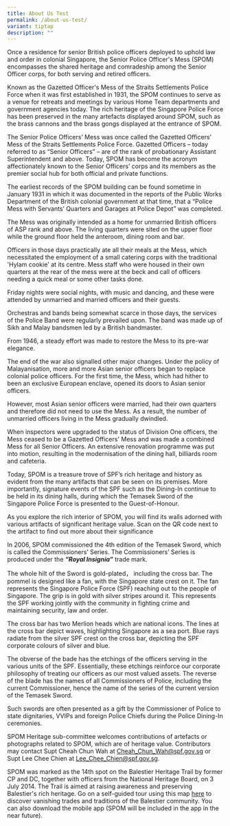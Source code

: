 ```yaml
---
title: About Us Test
permalink: /about-us-test/
variant: tiptap
description: ""
---
```

<p>Once a residence for senior British police officers deployed to uphold
law and order in colonial Singapore, the Senior Police Officer's Mess (SPOM)
encompasses the shared heritage and comradeship among the Senior Officer
corps, for both serving and retired officers.</p>
<p>Known as the Gazetted Officer's Mess of the Straits Settlements Police
Force when it was first established in 1931, the SPOM continues to serve
as a venue for retreats and meetings by various Home Team departments and
government agencies today. The rich heritage of the Singapore Police Force
has been preserved in the many artefacts displayed around SPOM, such as
the brass cannons and the brass gongs displayed at the entrance of SPOM.</p>
<p>The Senior Police Officers’ Mess was once called the Gazetted Officers’
Mess of the Straits Settlements Police Force. Gazetted Officers – today
referred to as “Senior Officers” – are of the rank of probationary Assistant
Superintendent and above. Today, SPOM has become the acronym affectionately
known to the Senior Officers’ corps and its members as the premier social
hub for both official and private functions.</p>
<p>The earliest records of the SPOM building can be found sometime in January
1931 in which it was documented in the reports of the Public Works Department
of the British colonial government at that time, that a “Police Mess with
Servants’ Quarters and Garages at Police Depot” was completed.</p>
<p>The Mess was originally intended as a home for unmarried British officers
of ASP rank and above. The living quarters were sited on the upper floor
while the ground floor held the anteroom, dining room and bar.</p>
<p>Officers in those days practically ate all their meals at the Mess, which
necessitated the employment of a small catering corps with the traditional
'Hylam cookie' at its centre. Mess staff who were housed in their own quarters
at the rear of the mess were at the beck and call of officers needing a
quick meal or some other tasks done.</p>
<p>Friday nights were social nights, with music and dancing, and these were
attended by unmarried and married officers and their guests.</p>
<p>Orchestras and bands being somewhat scarce in those days, the services
of the Police Band were regularly prevailed upon. The band was made up
of Sikh and Malay bandsmen led by a British bandmaster.</p>
<p>From 1946, a steady effort was made to restore the Mess to its pre-war
elegance.</p>
<p>The end of the war also signalled other major changes. Under the policy
of Malayanisation, more and more Asian senior officers began to replace
colonial police officers. For the first time, the Mess, which had hither
to been an exclusive European enclave, opened its doors to Asian senior
officers.</p>
<p>However, most Asian senior officers were married, had their own quarters
and therefore did not need to use the Mess. As a result, the number of
unmarried officers living in the Mess gradually dwindled.</p>
<p>When inspectors were upgraded to the status of Division One officers,
the Mess ceased to be a Gazetted Officers' Mess and was made a combined
Mess for all Senior Officers. An extensive renovation programme was put
into motion, resulting in the modernisation of the dining hall, billiards
room and cafeteria.</p>
<p>Today, SPOM is a treasure trove of SPF’s rich heritage and history as
evident from the many artifacts that can be seen on its premises. More
importantly, signature events of the SPF such as the Dining-In continue
to be held in its dining halls, during which the Temasek Sword of the Singapore
Police Force is presented to the Guest-of-Honour.</p>
<p>As you explore the rich interior of SPOM, you will find its walls adorned
with various artifacts of significant heritage value. Scan on the QR code
next to the artifact to find out more about their significance</p>
<p>In 2006, SPOM commissioned the 4th edition of the Temasek Sword, which
is called the Commissioners’ Series. The Commissioners’ Series is produced
under the&nbsp;<strong><em>“Royal Insignia”</em></strong>&nbsp;trade mark.</p>
<p>The whole hilt of the Sword is gold-plated， including the cross bar. The
pommel is designed like a fan, with the Singapore state crest on it. The
fan represents the Singapore Police Force (SPF) reaching out to the people
of Singapore. The grip is in gold with silver stripes around it. This represents
the SPF working jointly with the community in fighting crime and maintaining
security, law and order.</p>
<p>The cross bar has two Merlion heads which are national icons. The lines
at the cross bar depict waves, highlighting Singapore as a sea port. Blue
rays radiate from the silver SPF crest on the cross bar, depicting the
SPF corporate colours of silver and blue.</p>
<p>The obverse of the bade has the etchings of the officers serving in the
various units of the SPF. Essentially, these etchings reinforce our corporate
philosophy of treating our officers as our most valued assets. The reverse
of the blade has the names of all Commissioners of Police, including the
current Commissioner, hence the name of the series of the current version
of the Temasek Sword.</p>
<p>Such swords are often presented as a gift by the Commissioner of Police
to state dignitaries, VVIPs and foreign Police Chiefs during the Police
Dining-In ceremonies.</p>
<p>SPOM Heritage sub-committee welcomes contributions of artefacts or photographs
related to SPOM, which are of heritage value. Contributors may contact
Supt Cheah Chun Wah at <a href="mailto:Cheah_Chun_Wah@spf.gov.sg" rel="noopener noreferrer nofollow" target="_blank">Cheah_Chun_Wah@spf.gov.sg</a> or
Supt Lee Chee Chien at <a href="mailto:Cheah_Chun_Wah@spf.gov.sg" rel="noopener noreferrer nofollow" target="_blank">Lee_Chee_Chien@spf.gov.sg</a>.</p>
<p>SPOM was marked as the 14th spot on the Balestier Heritage Trail by former
CP and DC, together with officers from the National Heritage Board, on
3 July 2014. The Trail is aimed at raising awareness and preserving Balestier's
rich heritage. Go on a self-guided tour using this map&nbsp;<a href="https://www.nhb.gov.sg/~/media/nhb/files/places/trails/balestier/balestier.pdf" rel="noopener noreferrer nofollow" target="_blank">here</a>&nbsp;to
discover vanishing trades and traditions of the Balestier community. You
can also download the mobile app (SPOM will be included in the app in the
near future).</p>